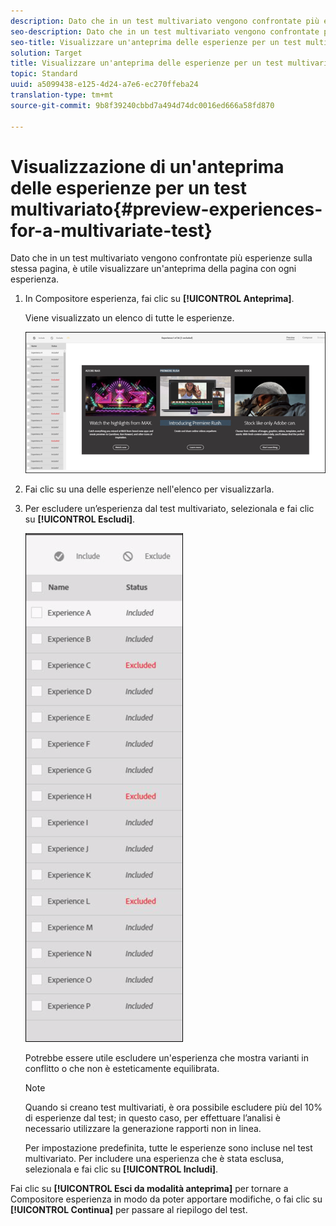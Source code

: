 ```yaml
---
description: Dato che in un test multivariato vengono confrontate più esperienze sulla stessa pagina, è utile visualizzare un'anteprima della pagina con ogni esperienza.
seo-description: Dato che in un test multivariato vengono confrontate più esperienze sulla stessa pagina, è utile visualizzare un'anteprima della pagina con ogni esperienza.
seo-title: Visualizzare un'anteprima delle esperienze per un test multivariato
solution: Target
title: Visualizzare un'anteprima delle esperienze per un test multivariato
topic: Standard
uuid: a5099438-e125-4d24-a7e6-ec270ffeba24
translation-type: tm+mt
source-git-commit: 9b8f39240cbbd7a494d74dc0016ed666a58fd870

---
```



# Visualizzazione di un&#39;anteprima delle esperienze per un test multivariato{#preview-experiences-for-a-multivariate-test}

Dato che in un test multivariato vengono confrontate più esperienze sulla stessa pagina, è utile visualizzare un&#39;anteprima della pagina con ogni esperienza.

1. In Compositore esperienza, fai clic su **[!UICONTROL Anteprima]**.

   Viene visualizzato un elenco di tutte le esperienze.

   ![](assets/preview.png)

1. Fai clic su una delle esperienze nell&#39;elenco per visualizzarla.

1. Per escludere un’esperienza dal test multivariato, selezionala e fai clic su **[!UICONTROL Escludi]**.

   ![](assets/excludeexperience.png)

   Potrebbe essere utile escludere un&#39;esperienza che mostra varianti in conflitto o che non è esteticamente equilibrata.

   >[!NOTE]
   >
   >Quando si creano test multivariati, è ora possibile escludere più del 10% di esperienze dal test; in questo caso, per effettuare l’analisi è necessario utilizzare la generazione rapporti non in linea.

   Per impostazione predefinita, tutte le esperienze sono incluse nel test multivariato. Per includere una esperienza che è stata esclusa, selezionala e fai clic su **[!UICONTROL Includi]**.

Fai clic su **[!UICONTROL Esci da modalità anteprima]** per tornare a Compositore esperienza in modo da poter apportare modifiche, o fai clic su **[!UICONTROL Continua]** per passare al riepilogo del test.


